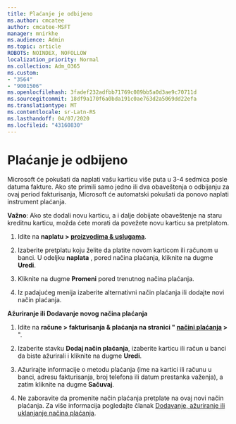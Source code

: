```yaml
---
title: Plaćanje je odbijeno
ms.author: cmcatee
author: cmcatee-MSFT
manager: mnirkhe
ms.audience: Admin
ms.topic: article
ROBOTS: NOINDEX, NOFOLLOW
localization_priority: Normal
ms.collection: Adm_O365
ms.custom:
- "3564"
- "9001506"
ms.openlocfilehash: 3fadef232adfbb71769c089bb5a0d3ae9c70711d
ms.sourcegitcommit: 18df9a170f6a0bda191c0ae763d2a5069dd22efa
ms.translationtype: MT
ms.contentlocale: sr-Latn-RS
ms.lasthandoff: 04/07/2020
ms.locfileid: "43160830"
---
```

# <a name="payment-declined"></a>Plaćanje je odbijeno

Microsoft će pokušati da naplati vašu karticu više puta u 3-4 sedmica posle datuma fakture.  Ako ste primili samo jedno ili dva obaveštenja o odbijanju za ovaj period fakturisanja, Microsoft će automatski pokušati da ponovo naplati instrument plaćanja.  

**Važno**: Ako ste dodali novu karticu, a i dalje dobijate obaveštenje na staru kreditnu karticu, možda ćete morati da povežete novu karticu sa pretplatom.

1. Idite na **naplatu > [proizvodima & uslugama](https://go.microsoft.com/fwlink/p/?linkid=842054)**.

2. Izaberite pretplatu koju želite da platite novom karticom ili računom u banci. U odeljku **naplata** , pored načina plaćanja, kliknite na dugme **Uredi**.

3. Kliknite na dugme **Promeni** pored trenutnog načina plaćanja.

4. Iz padajućeg menija izaberite alternativni način plaćanja ili dodajte novi način plaćanja.

**Ažuriranje ili Dodavanje novog načina plaćanja**

1. Idite na **račune > fakturisanja & plaćanja na stranici " [načini plaćanja](https://go.microsoft.com/fwlink/p/?linkid=2018806) >** ".

2. Izaberite stavku **Dodaj način plaćanja**, izaberite karticu ili račun u banci da biste ažurirali i kliknite na dugme **Uredi**.

3. Ažurirajte informacije o metodu plaćanja (ime na kartici ili računu u banci, adresu fakturisanja, broj telefona ili datum prestanka važenja), a zatim kliknite na dugme **Sačuvaj**.

4. Ne zaboravite da promenite način plaćanja pretplate na ovaj novi način plaćanja. Za više informacija pogledajte članak [Dodavanje, ažuriranje ili uklanjanje načina plaćanja](https://go.microsoft.com/fwlink/?linkid=2118133). 
